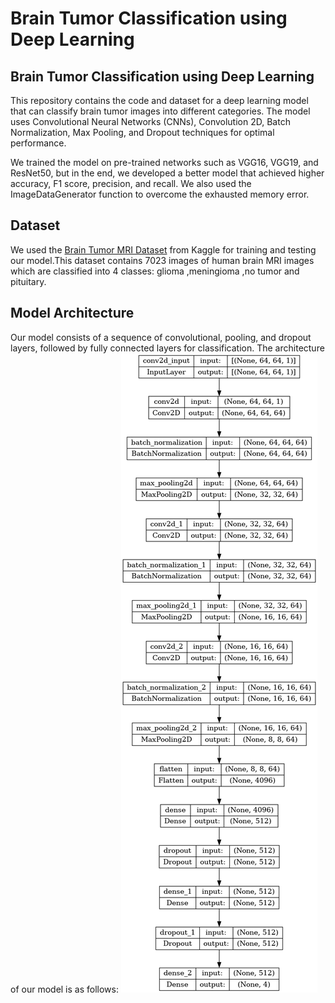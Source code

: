 # Brain Tumor Classification using Deep Learning
## Brain Tumor Classification using Deep Learning
This repository contains the code and dataset for a deep learning model that can classify brain tumor images into different categories. The model uses Convolutional Neural Networks (CNNs), Convolution 2D, Batch Normalization, Max Pooling, and Dropout techniques for optimal performance.

We trained the model on pre-trained networks such as VGG16, VGG19, and ResNet50, but in the end, we developed a better model that achieved higher accuracy, F1 score, precision, and recall. We also used the ImageDataGenerator function to overcome the exhausted memory error.

## Dataset
We used the [Brain Tumor MRI Dataset](https://www.kaggle.com/datasets/masoudnickparvar/brain-tumor-mri-dataset) from Kaggle for training and testing our model.This dataset contains 7023 images of human brain MRI images which are classified into 4 classes: glioma ,meningioma ,no tumor and pituitary.

## Model Architecture
Our model consists of a sequence of convolutional, pooling, and dropout layers, followed by fully connected layers for classification. The architecture of our model is as follows:
![](https://github.com/Lak2k1/Brain-Tumor-Classification-using-Deep-Learning/blob/main/model%20architecture.png)
